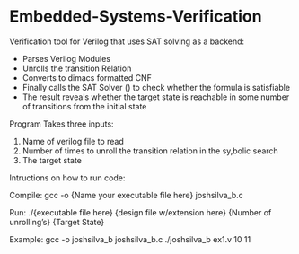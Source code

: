 # Embedded-Systems-Verification

Verification tool for Verilog that uses SAT solving as a backend:
- Parses Verilog Modules
- Unrolls the transition Relation
- Converts to dimacs formatted CNF
- Finally calls the SAT Solver () to check whether the formula is satisfiable
- The result reveals whether the target state is reachable in some number of transitions from the initial state

Program Takes three inputs:
1. Name of verilog file to read
2. Number of times to unroll the transition relation in the sy,bolic search
3. The target state

Intructions on how to run code:

Compile: 
gcc -o {Name your executable file here} joshsilva_b.c 

Run: 
./{executable file here} {design file w/extension here} {Number of unrolling’s} {Target State} 

Example:
gcc -o joshsilva_b joshsilva_b.c 
./joshsilva_b ex1.v 10 11 
